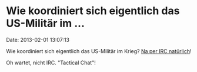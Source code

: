 Wie koordiniert sich eigentlich das US-Militär im \...
======================================================

Date: 2013-02-01 13:07:13

Wie koordiniert sich eigentlich das US-Militär im Krieg? [Na per IRC
natürlich](http://publicintelligence.net/tactical-chat/)!

Oh wartet, nicht IRC. \"Tactical Chat\"!
